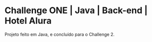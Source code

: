 # Challenge ONE | Java | Back-end | Hotel Alura

Projeto feito em Java, e concluído para o Challenge 2.
